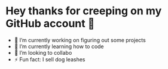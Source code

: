 # Hey thanks for creeping on my GitHub account 👋

<!--
**ntripathy29/ntripathy29** is a ✨ _special_ ✨ repository because its `README.md` (this file) appears on your GitHub profile.

Here are some ideas to get you started:

- 🔭 I’m currently working on figuring out some project
- 🌱 I’m currently learning how to code
- 👯 I’m looking to collabo
- ⚡ Fun fact: I sell dog leashes
-->
- 🔭 I’m currently working on figuring out some projects
- 🌱 I’m currently learning how to code
- 👯 I’m looking to collabo
- ⚡ Fun fact: I sell dog leashes
